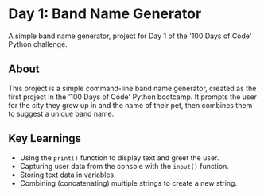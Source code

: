 # Day 1: Band Name Generator
A simple band name generator, project for Day 1 of the '100 Days of Code' Python challenge.

## About

This project is a simple command-line band name generator, created as the first project in the '100 Days of Code' Python bootcamp.
It prompts the user for the city they grew up in and the name of their pet, then combines them to suggest a unique band name.

## Key Learnings

* Using the `print()` function to display text and greet the user.
* Capturing user data from the console with the `input()` function.
* Storing text data in variables.
* Combining (concatenating) multiple strings to create a new string.
